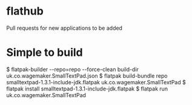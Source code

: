# flathub
Pull requests for new applications to be added
# Simple to build
$ flatpak-builder --repo=repo --force-clean build-dir uk.co.wagemaker.SmallTextPad.json
$ flatpak build-bundle repo smalltextpad-1.3.1-include-jdk.flatpak uk.co.wagemaker.SmallTextPad
$ flatpak install smalltextpad-1.3.1-include-jdk.flatpak
$ flatpak run uk.co.wagemaker.SmallTextPad
